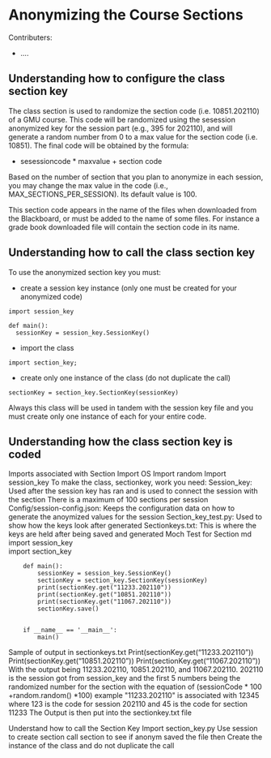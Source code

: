 # Anonymizing the Course Sections

Contributers:
- .... 

## Understanding how to configure the class section key

The class section is used to randomize the section code (i.e. 10851.202110) of a GMU course. This code will be randomized using the sesession anonymized key for the session part (e.g., 395 for 202110), and will generate a random number from 0 to a max value for the section code (i.e. 10851). The final code will be obtained by the formula:
- sesessioncode * maxvalue + section code

Based on the number of section that you plan to anonymize in each session, you may change the  max value in the code (i.e., MAX_SECTIONS_PER_SESSION). Its default value is 100. 

This section code appears in the name of the files when downloaded from the Blackboard, or must  be added to the name of some files. For instance a grade book downloaded file will contain the  section code in its  name. 

## Understanding how to call the class section key

To use the anonymized section key you must:
- create a session key instance (only one must be created for your anonymized code)
```
import session_key

def main():
  sessionKey = session_key.SessionKey()
```
- import the class
```
import section_key;
```
- create only one instance of the class (do not duplicate the call)
```
sectionKey = section_key.SectionKey(sessionKey)
```

Always this class will be used in tandem with the session key file and you must create only one instance of each for your entire code.

## Understanding how the class section key is coded

Imports associated with Section
Import OS
Import random
Import session_key
To make the class, sectionkey, work you need:
Session_key: Used after the session key has ran and is used to connect the session with the section  There is a maximum of 100 sections per session
Config/session-config.json: Keeps the configuration data on how to generate the anoymized values for the session
Section_key_test.py: Used to show how the keys look after generated 
Sectionkeys.txt: This is where the keys are held after being saved and generated
Moch Test for Section md
import session_key	
		import section_key
		

		def main():
		    sessionKey = session_key.SessionKey()
		    sectionKey = section_key.SectionKey(sessionKey)
		    print(sectionKey.get("11233.202110"))
		    print(sectionKey.get("10851.202110"))
		    print(sectionKey.get("11067.202110"))
		    sectionKey.save()
		

		if __name__ == '__main__':
		    main()

Sample of output in sectionkeys.txt
Print(sectionKey.get(“11233.202110”))
Print(sectionKey.get(“10851.202110”))
Print(sectionKey.get(“11067.202110”))
With the output being
11233.202110, 10851.202110, and 11067.202110.
202110 is the session got from session_key and the first 5 numbers being the randomized number for the section with the equation of (sessionCode * 100 +random.random() *100)
example "11233.202110" is associated with 12345 where 123 is the code for session 202110 and 45 is the code for section 11233
 The Output is then put into the sectionkey.txt file

Understand how to call the Section Key
Import section_key.py
Use session to create section  call section to see if anonym saved the file then Create  the instance of the class and do not duplicate the call

